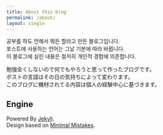 ```yaml
---
title: About this blog
permalink: /about/
layout: single
---
```


공부를 하도 안해서 뭐든 할라고 만든 블로그입니다.  
포스트에 사용하는 언어는 그날 기분에 따라 바뀝니다.  
이 블로그에 실린 내용은 철저히 개인적 경험에 의존합니다.

勉強全くしないので何でもやろうと思って作ったブログです。  
ポストの言語はその日の気持ちによって変わります。  
このブログに機材されてる内容は個人の経験中心に基づきます。


## Engine
Powered By [Jekyll](https://jekyllrb.com/).<br>
Design based on [Minimal Mistakes](https://mademistakes.com/work/minimal-mistakes-jekyll-theme/).
